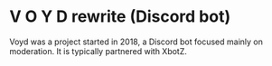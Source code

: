 # V O Y D rewrite (Discord bot)

Voyd was a project started in 2018, a Discord bot focused mainly on moderation. It is typically partnered with XbotZ.
